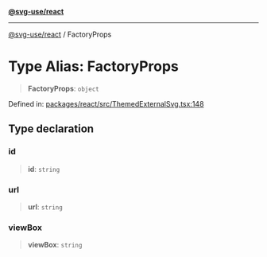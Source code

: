 [**@svg-use/react**](../README.md)

---

[@svg-use/react](../README.md) / FactoryProps

# Type Alias: FactoryProps

> **FactoryProps**: `object`

Defined in:
[packages/react/src/ThemedExternalSvg.tsx:148](https://github.com/fpapado/svg-use/blob/main/packages/react/src/ThemedExternalSvg.tsx#L148)

## Type declaration

### id

> **id**: `string`

### url

> **url**: `string`

### viewBox

> **viewBox**: `string`
